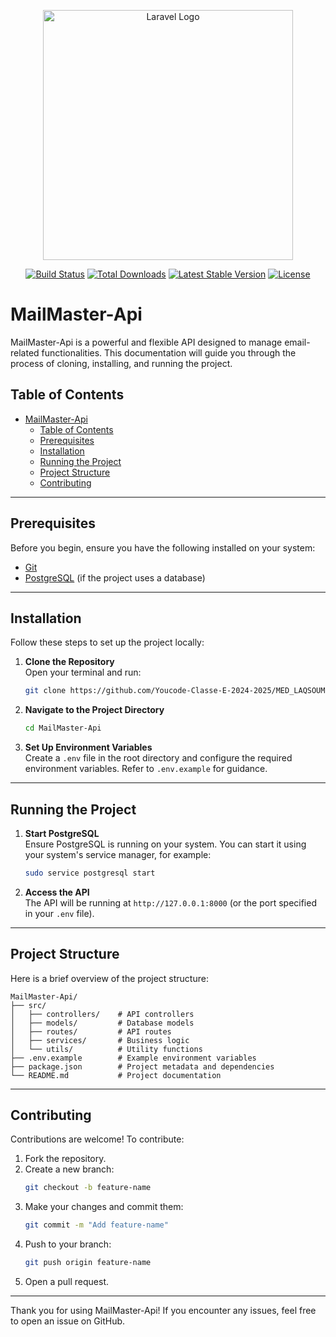 <p align="center"><a href="https://laravel.com" target="_blank"><img src="https://raw.githubusercontent.com/laravel/art/master/logo-lockup/5%20SVG/2%20CMYK/1%20Full%20Color/laravel-logolockup-cmyk-red.svg" width="400" alt="Laravel Logo"></a></p>

<p align="center">
<a href="https://github.com/laravel/framework/actions"><img src="https://github.com/laravel/framework/workflows/tests/badge.svg" alt="Build Status"></a>
<a href="https://packagist.org/packages/laravel/framework"><img src="https://img.shields.io/packagist/dt/laravel/framework" alt="Total Downloads"></a>
<a href="https://packagist.org/packages/laravel/framework"><img src="https://img.shields.io/packagist/v/laravel/framework" alt="Latest Stable Version"></a>
<a href="https://packagist.org/packages/laravel/framework"><img src="https://img.shields.io/packagist/l/laravel/framework" alt="License"></a>
</p>

# MailMaster-Api

MailMaster-Api is a powerful and flexible API designed to manage email-related functionalities. This documentation will guide you through the process of cloning, installing, and running the project.

## Table of Contents
- [MailMaster-Api](#mailmaster-api)
  - [Table of Contents](#table-of-contents)
  - [Prerequisites](#prerequisites)
  - [Installation](#installation)
  - [Running the Project](#running-the-project)
  - [Project Structure](#project-structure)
  - [Contributing](#contributing)

---

## Prerequisites

Before you begin, ensure you have the following installed on your system:
- [Git](https://git-scm.com/)
- [PostgreSQL](https://www.postgresql.org/) (if the project uses a database)

---

## Installation

Follow these steps to set up the project locally:

1. **Clone the Repository**  
   Open your terminal and run:
   ```bash
   git clone https://github.com/Youcode-Classe-E-2024-2025/MED_LAQSOUMI_MailMaster-Api
   ```

2. **Navigate to the Project Directory**  
   ```bash
   cd MailMaster-Api
   ```

3. **Set Up Environment Variables**  
   Create a `.env` file in the root directory and configure the required environment variables. Refer to `.env.example` for guidance.

---

## Running the Project

1. **Start PostgreSQL**  
   Ensure PostgreSQL is running on your system. You can start it using your system's service manager, for example:
   ```bash
   sudo service postgresql start
   ```

2. **Access the API**  
   The API will be running at `http://127.0.0.1:8000` (or the port specified in your `.env` file).

---

## Project Structure

Here is a brief overview of the project structure:
```
MailMaster-Api/
├── src/
│   ├── controllers/    # API controllers
│   ├── models/         # Database models
│   ├── routes/         # API routes
│   ├── services/       # Business logic
│   └── utils/          # Utility functions
├── .env.example        # Example environment variables
├── package.json        # Project metadata and dependencies
└── README.md           # Project documentation
```

---

## Contributing

Contributions are welcome! To contribute:
1. Fork the repository.
2. Create a new branch:
   ```bash
   git checkout -b feature-name
   ```
3. Make your changes and commit them:
   ```bash
   git commit -m "Add feature-name"
   ```
4. Push to your branch:
   ```bash
   git push origin feature-name
   ```
5. Open a pull request.

---

Thank you for using MailMaster-Api! If you encounter any issues, feel free to open an issue on GitHub.
